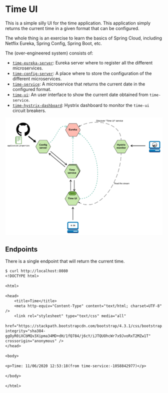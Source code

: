 # Time UI
This is a simple silly UI for the time application. This application simply returns the current time in a given
format that can be configured.

The whole thing is an exercise to learn the basics of Spring Cloud, including Netflix Eureka, Spring Config, Spring
Boot, etc.

The (over-engineered system) consists of:

* [`time-eureka-server`](https://github.com/Time-app-with-Spring-Cloud/time-eureka-server): Eureka server where to register all the different microservices.
* [`time-config-server`](https://github.com/Time-app-with-Spring-Cloud/time-config-server): A place where to store the configuration of the different microservices.
* [`time-service`](https://github.com/Time-app-with-Spring-Cloud/time-service): A microservice that returns the current date in the configured format.
* [`time-ui`](https://github.com/Time-app-with-Spring-Cloud/time-ui): An user interface to show the current date obtained from `time-service`.
* [`time-hystrix-dashboard`](https://github.com/Time-app-with-Spring-Cloud/time-hystrix-dashboard): Hystrix dashboard to monitor the `time-ui` circuit breakers.

![Time app diagram](img/time-app-diagram.png)

## Endpoints

There is a single endpoint that will return the current time.

```
$ curl http://localhost:8080
<!DOCTYPE html>

<html>

<head>
    <title>Time</title>
    <meta http-equiv="Content-Type" content="text/html; charset=UTF-8" />
    <link rel="stylesheet" type="text/css" media="all"
          href="https://stackpath.bootstrapcdn.com/bootstrap/4.3.1/css/bootstrap.min.css" integrity="sha384-ggOyR0iXCbMQv3Xipma34MD+dH/1fQ784/j6cY/iJTQUOhcWr7x9JvoRxT2MZw1T" crossorigin="anonymous" />
</head>

<body>

<p>Time: 11/06/2020 12:53:18(from time-service:-1058842977)</p>

</body>

</html>
```